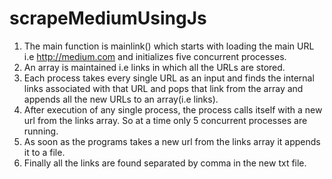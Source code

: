 # scrapeMediumUsingJs

1. The main function is mainlink() which starts with loading the main URL i.e http://medium.com and initializes five concurrent processes.
2. An array is maintained i.e links in which all the URLs are stored.
3. Each process takes every single URL as an input and finds the internal links associated with that URL and pops that link from the array  and appends all the new URLs to an array(i.e links).
4. After execution of any single process, the process calls itself with a new url from the links array. So at a time only 5 concurrent processes are running.
5. As soon as the programs takes a new url from the links array it appends it to a file.
6. Finally all the links are found separated by comma in the new txt file.
